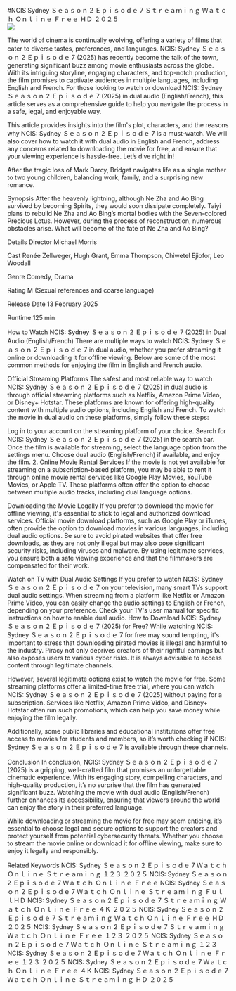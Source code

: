 #NCIS Sydney Ｓｅａｓｏｎ 2 Ｅｐｉｓｏｄｅ 7 Ｓｔｒｅａｍｉｎｇ Ｗａｔｃｈ Ｏｎｌｉｎｅ Ｆｒｅｅ ＨＤ ２０２５  
[![](https://i.imgur.com/qSNzIqt.png)](https://movie.rssnews.media/LzOInHw.php)  
  
The world of cinema is continually evolving, offering a variety of films that cater to diverse tastes, preferences, and languages. NCIS: Sydney Ｓｅａｓｏｎ 2 Ｅｐｉｓｏｄｅ 7 (2025) has recently become the talk of the town, generating significant buzz among movie enthusiasts across the globe. With its intriguing storyline, engaging characters, and top-notch production, the film promises to captivate audiences in multiple languages, including English and French. For those looking to watch or download NCIS: Sydney Ｓｅａｓｏｎ 2 Ｅｐｉｓｏｄｅ 7 (2025) in dual audio (English/French), this article serves as a comprehensive guide to help you navigate the process in a safe, legal, and enjoyable way.

This article provides insights into the film's plot, characters, and the reasons why NCIS: Sydney Ｓｅａｓｏｎ 2 Ｅｐｉｓｏｄｅ 7 is a must-watch. We will also cover how to watch it with dual audio in English and French, address any concerns related to downloading the movie for free, and ensure that your viewing experience is hassle-free. Let’s dive right in!

After the tragic loss of Mark Darcy, Bridget navigates life as a single mother to two young children, balancing work, family, and a surprising new romance.

Synopsis
After the heavenly lightning, although Ne Zha and Ao Bing survived by becoming Spirits, they would soon dissipate completely. Taiyi plans to rebuild Ne Zha and Ao Bing’s mortal bodies with the Seven-colored Precious Lotus. However, during the process of reconstruction, numerous obstacles arise. What will become of the fate of Ne Zha and Ao Bing?

Details
Director Michael Morris

Cast Renée Zellweger, Hugh Grant, Emma Thompson, Chiwetel Ejiofor, Leo Woodall

Genre Comedy, Drama

Rating M (Sexual references and coarse language)

Release Date 13 February 2025

Runtime 125 min

How to Watch NCIS: Sydney Ｓｅａｓｏｎ 2 Ｅｐｉｓｏｄｅ 7 (2025) in Dual Audio (English/French)
There are multiple ways to watch NCIS: Sydney Ｓｅａｓｏｎ 2 Ｅｐｉｓｏｄｅ 7 in dual audio, whether you prefer streaming it online or downloading it for offline viewing. Below are some of the most common methods for enjoying the film in English and French audio.

Official Streaming Platforms The safest and most reliable way to watch NCIS: Sydney Ｓｅａｓｏｎ 2 Ｅｐｉｓｏｄｅ 7 (2025) in dual audio is through official streaming platforms such as Netflix, Amazon Prime Video, or Disney+ Hotstar. These platforms are known for offering high-quality content with multiple audio options, including English and French.
To watch the movie in dual audio on these platforms, simply follow these steps:

Log in to your account on the streaming platform of your choice. Search for NCIS: Sydney Ｓｅａｓｏｎ 2 Ｅｐｉｓｏｄｅ 7 (2025) in the search bar. Once the film is available for streaming, select the language option from the settings menu. Choose dual audio (English/French) if available, and enjoy the film. 2. Online Movie Rental Services If the movie is not yet available for streaming on a subscription-based platform, you may be able to rent it through online movie rental services like Google Play Movies, YouTube Movies, or Apple TV. These platforms often offer the option to choose between multiple audio tracks, including dual language options.

Downloading the Movie Legally If you prefer to download the movie for offline viewing, it's essential to stick to legal and authorized download services. Official movie download platforms, such as Google Play or iTunes, often provide the option to download movies in various languages, including dual audio options.
Be sure to avoid pirated websites that offer free downloads, as they are not only illegal but may also pose significant security risks, including viruses and malware. By using legitimate services, you ensure both a safe viewing experience and that the filmmakers are compensated for their work.

Watch on TV with Dual Audio Settings If you prefer to watch NCIS: Sydney Ｓｅａｓｏｎ 2 Ｅｐｉｓｏｄｅ 7 on your television, many smart TVs support dual audio settings. When streaming from a platform like Netflix or Amazon Prime Video, you can easily change the audio settings to English or French, depending on your preference. Check your TV's user manual for specific instructions on how to enable dual audio.
How to Download NCIS: Sydney Ｓｅａｓｏｎ 2 Ｅｐｉｓｏｄｅ 7 (2025) for Free?
While watching NCIS: Sydney Ｓｅａｓｏｎ 2 Ｅｐｉｓｏｄｅ 7 for free may sound tempting, it's important to stress that downloading pirated movies is illegal and harmful to the industry. Piracy not only deprives creators of their rightful earnings but also exposes users to various cyber risks. It is always advisable to access content through legitimate channels.

However, several legitimate options exist to watch the movie for free. Some streaming platforms offer a limited-time free trial, where you can watch NCIS: Sydney Ｓｅａｓｏｎ 2 Ｅｐｉｓｏｄｅ 7 (2025) without paying for a subscription. Services like Netflix, Amazon Prime Video, and Disney+ Hotstar often run such promotions, which can help you save money while enjoying the film legally.

Additionally, some public libraries and educational institutions offer free access to movies for students and members, so it’s worth checking if NCIS: Sydney Ｓｅａｓｏｎ 2 Ｅｐｉｓｏｄｅ 7 is available through these channels.

Conclusion
In conclusion, NCIS: Sydney Ｓｅａｓｏｎ 2 Ｅｐｉｓｏｄｅ 7 (2025) is a gripping, well-crafted film that promises an unforgettable cinematic experience. With its engaging story, compelling characters, and high-quality production, it’s no surprise that the film has generated significant buzz. Watching the movie with dual audio (English/French) further enhances its accessibility, ensuring that viewers around the world can enjoy the story in their preferred language.

While downloading or streaming the movie for free may seem enticing, it’s essential to choose legal and secure options to support the creators and protect yourself from potential cybersecurity threats. Whether you choose to stream the movie online or download it for offline viewing, make sure to enjoy it legally and responsibly.

Related Keywords
NCIS: Sydney Ｓｅａｓｏｎ 2 Ｅｐｉｓｏｄｅ 7 Ｗａｔｃｈ Ｏｎｌｉｎｅ Ｓｔｒｅａｍｉｎｇ １２３ ２０２５
NCIS: Sydney Ｓｅａｓｏｎ 2 Ｅｐｉｓｏｄｅ 7 Ｗａｔｃｈ Ｏｎｌｉｎｅ Ｆｒｅｅ
NCIS: Sydney Ｓｅａｓｏｎ 2 Ｅｐｉｓｏｄｅ 7 Ｗａｔｃｈ Ｏｎｌｉｎｅ Ｓｔｒｅａｍｉｎｇ ＦｕｌｌＨＤ
NCIS: Sydney Ｓｅａｓｏｎ 2 Ｅｐｉｓｏｄｅ 7 Ｓｔｒｅａｍｉｎｇ Ｗａｔｃｈ Ｏｎｌｉｎｅ Ｆｒｅｅ ４Ｋ ２０２５
NCIS: Sydney Ｓｅａｓｏｎ 2 Ｅｐｉｓｏｄｅ 7 Ｓｔｒｅａｍｉｎｇ Ｗａｔｃｈ Ｏｎｌｉｎｅ Ｆｒｅｅ ＨＤ ２０２５
NCIS: Sydney Ｓｅａｓｏｎ 2 Ｅｐｉｓｏｄｅ 7 Ｓｔｒｅａｍｉｎｇ Ｗａｔｃｈ Ｏｎｌｉｎｅ Ｆｒｅｅ １２３ ２０２５
NCIS: Sydney Ｓｅａｓｏｎ 2 Ｅｐｉｓｏｄｅ 7 Ｗａｔｃｈ Ｏｎｌｉｎｅ Ｓｔｒｅａｍｉｎｇ １２３
NCIS: Sydney Ｓｅａｓｏｎ 2 Ｅｐｉｓｏｄｅ 7 Ｗａｔｃｈ Ｏｎｌｉｎｅ Ｆｒｅｅ １２３ ２０２５
NCIS: Sydney Ｓｅａｓｏｎ 2 Ｅｐｉｓｏｄｅ 7 Ｗａｔｃｈ Ｏｎｌｉｎｅ Ｆｒｅｅ ４Ｋ
NCIS: Sydney Ｓｅａｓｏｎ 2 Ｅｐｉｓｏｄｅ 7 Ｗａｔｃｈ Ｏｎｌｉｎｅ Ｓｔｒｅａｍｉｎｇ ＨＤ ２０２５
